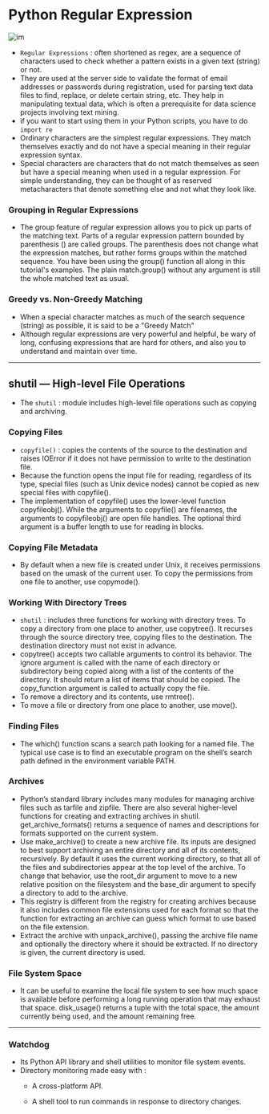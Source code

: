 
# Python Regular Expression

![im](https://image1.slideserve.com/3099287/python-regular-expressions-n.jpg)


* `Regular Expressions` : often shortened as regex, are a sequence of characters used to check whether a pattern exists in a given text (string) or not.
* They are used at the server side to validate the format of email addresses or passwords during registration, used for parsing text data files 
to find, replace, or delete certain string, etc. They help in manipulating textual data, which is often a prerequisite for data science
projects involving text mining.
* if you want to start using them in your Python scripts, you have to do `import re`
* Ordinary characters are the simplest regular expressions. They match themselves exactly and do not have a special meaning in their regular expression syntax.
* Special characters are characters that do not match themselves as seen but have a special meaning when used in a regular expression. For simple understanding,
they can be thought of as reserved metacharacters that denote something else and not what they look like.
### Grouping in Regular Expressions
* The group feature of regular expression allows you to pick up parts of the matching text. Parts of a regular expression pattern bounded by parenthesis () are
called groups. The parenthesis does not change what the expression matches, but rather forms groups within the matched sequence. You have been using 
the group() function all along in this tutorial's examples. The plain match.group() without any argument is still the whole matched text as usual.
### Greedy vs. Non-Greedy Matching
* When a special character matches as much of the search sequence (string) as possible, it is said to be a "Greedy Match"
* Although regular expressions are very powerful and helpful, be wary of long, confusing expressions that are hard for others, and also you to understand and maintain over time.
---------------------------------------------------------------------------------------------------------------------------------------------------------------
## shutil — High-level File Operations
* The `shutil` :  module includes high-level file operations such as copying and archiving.
### Copying Files
* `copyfile()` : copies the contents of the source to the destination and raises IOError if it does not have permission to write to the destination file.
* Because the function opens the input file for reading, regardless of its type, special files (such as Unix device nodes) cannot be copied as 
new special files with copyfile().
* The implementation of copyfile() uses the lower-level function copyfileobj(). While the arguments to copyfile() are filenames, the arguments to 
copyfileobj() are open file handles. The optional third argument is a buffer length to use for reading in blocks.
### Copying File Metadata
* By default when a new file is created under Unix, it receives permissions based on the umask of the current user. To copy the permissions from one file
to another, use copymode().
### Working With Directory Trees
* `shutil` : includes three functions for working with directory trees. To copy a directory from one place to another, use copytree(). It recurses 
through the source directory tree, copying files to the destination. The destination directory must not exist in advance.
* copytree() accepts two callable arguments to control its behavior. The ignore argument is called with the name of each directory or subdirectory being 
copied along with a list of the contents of the directory. It should return a list of items that should be copied. The copy_function argument is called to
actually copy the file.
* To remove a directory and its contents, use rmtree().
* To move a file or directory from one place to another, use move().
### Finding Files
* The which() function scans a search path looking for a named file. The typical use case is to find an executable program on the shell’s search path 
defined in the environment variable PATH.
### Archives
* Python’s standard library includes many modules for managing archive files such as tarfile and zipfile. There are also several higher-level 
functions for creating and extracting archives in shutil. get_archive_formats() returns a sequence of names and descriptions for formats supported on
the current system.
* Use make_archive() to create a new archive file. Its inputs are designed to best support archiving an entire directory and all of its contents,
recursively. By default it uses the current working directory, so that all of the files and subdirectories appear at the top level of the archive. To
change that behavior, use the root_dir argument to move to a new relative position on the filesystem and the base_dir argument to specify a directory to 
add to the archive.
* This registry is different from the registry for creating archives because it also includes common file extensions used for each format 
so that the function for extracting an archive can guess which format to use based on the file extension.
* Extract the archive with unpack_archive(), passing the archive file name and optionally the directory where it should be extracted. If no directory is
given, the current directory is used.
### File System Space
* It can be useful to examine the local file system to see how much space is available before performing a long running operation that may exhaust that 
space. disk_usage() returns a tuple with the total space, the amount currently being used, and the amount remaining free.
--------------------------------------------------------------------------------------------------------------------------------------------------------------
### Watchdog
* Its Python API library and shell utilities to monitor file system events.
* Directory monitoring made easy with :
  * A cross-platform API.

  * A shell tool to run commands in response to directory changes.



